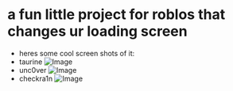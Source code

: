 # a fun little project for roblos that changes ur loading screen
- heres some cool screen shots of it:
- taurine ![Image](https://raw.githubusercontent.com/specowos/lua-projects/main/customload/images/taurine_display.png)
- unc0ver ![Image](https://raw.githubusercontent.com/specowos/lua-projects/main/customload/images/unc0ver_display.png)
- checkra1n ![Image](https://raw.githubusercontent.com/specowos/lua-projects/main/customload/images/checkra1n_display.png)
